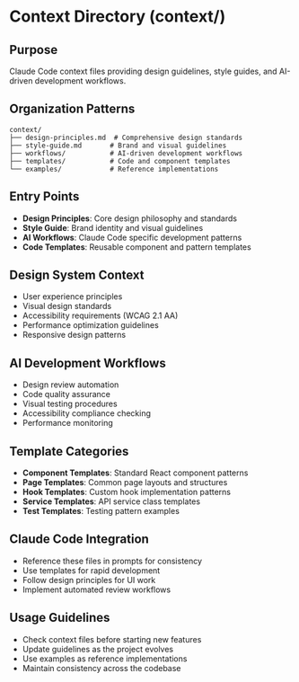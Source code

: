 # Context Directory (context/)

## Purpose
Claude Code context files providing design guidelines, style guides, and AI-driven development workflows.

## Organization Patterns
```
context/
├── design-principles.md  # Comprehensive design standards
├── style-guide.md       # Brand and visual guidelines  
├── workflows/           # AI-driven development workflows
├── templates/           # Code and component templates
└── examples/            # Reference implementations
```

## Entry Points
- **Design Principles**: Core design philosophy and standards
- **Style Guide**: Brand identity and visual guidelines
- **AI Workflows**: Claude Code specific development patterns
- **Code Templates**: Reusable component and pattern templates

## Design System Context
- User experience principles
- Visual design standards
- Accessibility requirements (WCAG 2.1 AA)
- Performance optimization guidelines
- Responsive design patterns

## AI Development Workflows
- Design review automation
- Code quality assurance
- Visual testing procedures
- Accessibility compliance checking
- Performance monitoring

## Template Categories
- **Component Templates**: Standard React component patterns
- **Page Templates**: Common page layouts and structures
- **Hook Templates**: Custom hook implementation patterns
- **Service Templates**: API service class templates
- **Test Templates**: Testing pattern examples

## Claude Code Integration
- Reference these files in prompts for consistency
- Use templates for rapid development
- Follow design principles for UI work
- Implement automated review workflows

## Usage Guidelines
- Check context files before starting new features
- Update guidelines as the project evolves
- Use examples as reference implementations
- Maintain consistency across the codebase